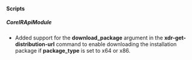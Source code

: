 #### Scripts

##### CoreIRApiModule

- Added support for the **download_package** argument in the **xdr-get-distribution-url** command to enable downloading the installation package if **package_type** is set to x64 or x86.